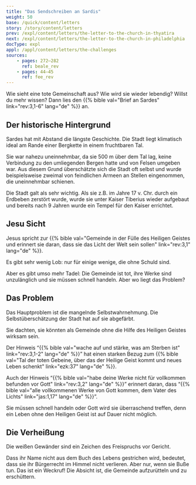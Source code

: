 ```yaml
---
title: "Das Sendschreiben an Sardis"
weight: 50
base: /quick/content/letters
story: /story/content/letters
prev: /expl/content/letters/the-letter-to-the-church-in-thyatira
next: /expl/content/letters/the-letter-to-the-church-in-philadelphia
docType: expl
appl: /appl/content/letters/the-challenges
sources: 
    - pages: 272–282
      ref: beale_rev
    - pages: 44–45
      ref: fee_rev
---
```


Wie sieht eine tote Gemeinschaft aus? Wie wird sie wieder lebendig? Willst du mehr wissen? Dann lies den {{% bible val="Brief an Sardes" link="rev:3,1-6" lang="de" %}} an.

## Der historische Hintergrund

<a name="9a3a"></a>
Sardes hat mit Abstand die längste Geschichte. Die Stadt liegt klimatisch ideal am Rande einer Bergkette in einem fruchtbaren Tal.

Sie war nahezu uneinnehmbar, da sie 500 m über dem Tal lag, keine Verbindung zu den umliegenden Bergen hatte und von Felsen umgeben war. Aus diesem Grund überschätzte sich die Stadt oft selbst und wurde beispielsweise zweimal von feindlichen Armeen an Stellen eingenommen, die uneinnehmbar schienen.

Die Stadt galt als sehr wichtig. Als sie z.B. im Jahre 17 v. Chr. durch ein Erdbeben zerstört wurde, wurde sie unter Kaiser Tiberius wieder aufgebaut und bereits nach 9 Jahren wurde ein Tempel für den Kaiser errichtet.

## Jesu Sicht

<a name="4d09"></a>
Jesus spricht zur {{% bible val="Gemeinde in der Fülle des Heiligen Geistes und erinnert sie daran, dass sie das Licht der Welt sein sollen" link="rev:3,1" lang="de" %}}.

Es gibt sehr wenig Lob: nur für einige wenige, die ohne Schuld sind.

Aber es gibt umso mehr Tadel: Die Gemeinde ist tot, ihre Werke sind unzulänglich und sie müssen schnell handeln. Aber wo liegt das Problem?

## Das Problem

<a name="c0b1"></a>
Das Hauptproblem ist die mangelnde Selbstwahrnehmung. Die Selbstüberschätzung der Stadt hat auf sie abgefärbt.

Sie dachten, sie könnten als Gemeinde ohne die Hilfe des Heiligen Geistes wirksam sein.

Der Hinweis “{{% bible val="wache auf und stärke, was am Sterben ist" link="rev:3,1-2" lang="de" %}}” hat einen starken Bezug zum {{% bible val="Tal der toten Gebeine, über das der Heilige Geist kommt und neues Leben schenkt" link="ezk:37" lang="de" %}}.

Auch der Hinweis “{{% bible val="habe deine Werke nicht für vollkommen befunden vor Gott" link="rev:3,2" lang="de" %}}” erinnert daran, dass “{{% bible val="alle vollkommenen Werke von Gott kommen, dem Vater des Lichts" link="jas:1,17" lang="de" %}}”.

Sie müssen schnell handeln oder Gott wird sie überraschend treffen, denn ein Leben ohne den Heiligen Geist ist auf Dauer nicht möglich.

## Die Verheißung

<a name="1e06"></a>
Die weißen Gewänder sind ein Zeichen des Freispruchs vor Gericht.

Dass ihr Name nicht aus dem Buch des Lebens gestrichen wird, bedeutet, dass sie ihr Bürgerrecht im Himmel nicht verlieren. Aber nur, wenn sie Buße tun. Das ist ein Weckruf! Die Absicht ist, die Gemeinde aufzurütteln und zu erschüttern.
